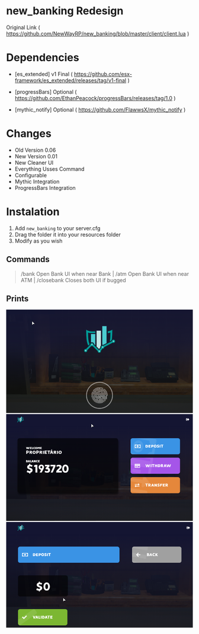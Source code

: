 # new_banking Redesign
Original Link ( https://github.com/NewWayRP/new_banking/blob/master/client/client.lua )

# Dependencies 

- [es_extended] v1 Final ( https://github.com/esx-framework/es_extended/releases/tag/v1-final )

- [progressBars] Optional ( https://github.com/EthanPeacock/progressBars/releases/tag/1.0 )
- [mythic_notify] Optional ( https://github.com/FlawwsX/mythic_notify )

# Changes

- Old Version 0.06
- New Version 0.01
- New Cleaner UI
- Everything Usses Command
- Configurable
- Mythic Integration
- ProgressBars Integration


# Instalation

1) Add `new_banking` to your server.cfg
2) Drag the folder it into your resources folder
3) Modify as you wish

## Commands

> /bank Open Bank UI when near Bank | 
> /atm Open Bank UI when near ATM |
> /closebank Closes both UI if bugged


## Prints

![](/images/Screenshot_1.png)
![](/images/Screenshot_2.png)
![](/images/Screenshot_3.png)
